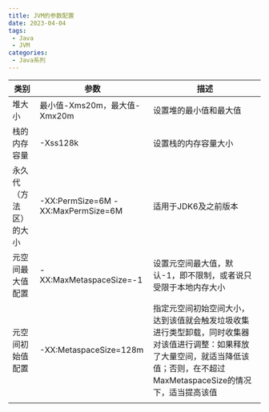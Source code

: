```yaml
---
title: JVM的参数配置
date: 2023-04-04
tags:
 - Java
 - JVM
categories:
 - Java系列
---
```

| 类别                   | 参数                               | 描述                                                         |
| ---------------------- | ---------------------------------- | ------------------------------------------------------------ |
| 堆大小                 | 最小值-Xms20m，最大值-Xmx20m       | 设置堆的最小值和最大值                                       |
| 栈的内存容量           | -Xss128k                           | 设置栈的内存容量大小                                         |
| 永久代（方法区）的大小 | -XX:PermSize=6M -XX:MaxPermSize=6M | 适用于JDK6及之前版本                                         |
| 元空间最大值配置       | -XX:MaxMetaspaceSize=-1            | 设置元空间最大值，默认-1，即不限制，或者说只受限于本地内存大小 |
| 元空间初始值配置       | -XX:MetaspaceSize=128m             | 指定元空间初始空间大小，达到该值就会触发垃圾收集进行类型卸载，同时收集器对该值进行调整：如果释放了大量空间，就适当降低该值；否则，在不超过MaxMetaspaceSize的情况下，适当提高该值 |
|                        |                                    |                                                              |

